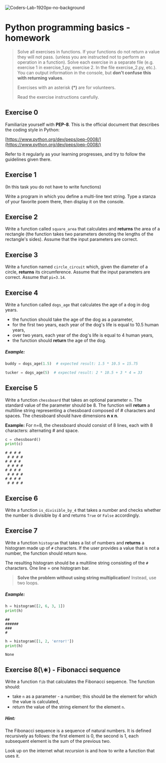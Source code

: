 ![Coders-Lab-1920px-no-background](https://user-images.githubusercontent.com/30623667/104709394-2cabee80-571f-11eb-9518-ea6a794e558e.png)


# Python programming basics - homework
> Solve all exercises in functions.
> If your functions do not return a value they will not pass.
> (unless you are instructed not to perform an operation in a function).
> Solve each exercise in a separate file (e.g. exercise 1 in exercise_1.py, exercise 2.
> In the file exercise_2.py, etc.).
> You can output information in the console, but **don't confuse this with returning values**.
>
> Exercises with an asterisk __(*)__ are for volunteers.
>
> Read the exercise instructions carefully.



## Exercise 0

Familiarize yourself with **PEP-8**. This is the official document that describes the coding style in Python:

[https://www.python.org/dev/peps/pep-0008/](https://www.python.org/dev/peps/pep-0008/)

Refer to it regularly as your learning progresses, and try to follow the guidelines given there.


## Exercise 1

(In this task you do not have to write functions)

Write a program in which you define a multi-line text string.
Type a stanza of your favorite poem there, then display it on the console.


## Exercise 2

Write a function called `square_area` that calculates and **returns** the area of a rectangle (the function takes two parameters denoting the lengths of the rectangle's sides). Assume that the input parameters are correct.


## Exercise 3

Write a function named `circle_circuit` which, given the diameter of a circle, **returns** its circumference.
Assume that the input parameters are correct. Assume that `pi=3.14`.


## Exercise 4
 
Write a function called `dogs_age` that calculates the age of a dog in dog years.

* the function should take the age of the dog as a parameter,
* for the first two years, each year of the dog's life is equal to 10.5 human years,
* over two years, each year of the dog's life is equal to 4 human years,
* the function should **return** the age of the dog.

##### Example:
```python
buddy = dogs_age(1.5)  # expected result: 1.5 * 10.5 = 15.75

tucker = dogs_age(5)  # expected result: 2 * 10.5 + 3 * 4 = 33
```


## Exercise 5

Write a function `chessboard` that takes an optional parameter `n`. The standard value of the parameter should be 8. The function will **return** a multiline string representing a chessboard composed of # characters and spaces. The chessboard should have dimensions **n x n**.

**Example:**
For n=8, the chessboard should consist of 8 lines, each with 8 characters: alternating # and space.
```python
c = chessboard()
print(c)
```
```
# # # # 
 # # # #
# # # # 
 # # # #
# # # # 
 # # # #
# # # # 
 # # # # 
```


## Exercise 6

Write a function `is_divisible_by_4` that takes a number and checks whether the number is divisible by 4 and returns `True` or `False` accordingly.


## Exercise 7

Write a function `histogram` that takes a list of numbers and **returns** a histogram made up of `#` characters.
If the user provides a value that is not a number, the function should return `None`.

The resulting histogram should be a multiline string consisting of the `#` characters.
One line = one histogram bar.
> **Solve the problem without using string multiplication!** Instead, use two loops.

##### Example:
```python
h = histogram([2, 6, 3, 1])
print(h)
```
```
##
######
###
#
```

```python
h = histogram([1, 2, 'error!'])
print(h)
```
```
None
```


## Exercise 8(\∗) - Fibonacci sequence

Write a function `fib` that calculates the Fibonacci sequence. The function should:

* take `n` as a parameter - a number; this should be the element for which the value is calculated,
* return the value of the string element for the element `n`.

##### Hint:

The Fibonacci sequence is a sequence of natural numbers. It is defined recursively as follows:
the first element is 0, the second is 1, each subsequent element is the sum of the previous two.

Look up on the internet what _recursion_ is and how to write a function that uses it.
